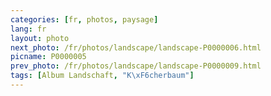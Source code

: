 ```yaml
---
categories: [fr, photos, paysage]
lang: fr
layout: photo
next_photo: /fr/photos/landscape/landscape-P0000006.html
picname: P0000005
prev_photo: /fr/photos/landscape/landscape-P0000009.html
tags: [Album Landschaft, "K\xF6cherbaum"]
---
```

